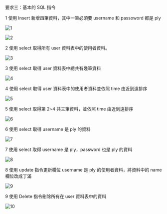 要求三：基本的 SQL 指令

1 使用 Insert 新增四筆資料，其中一筆必須要 username 和 passoword 都是 ply 

![1](/Users/yaochung41/Desktop/softwareEngineer/assignment_w1/assignment_w5/1.png)

![2](/Users/yaochung41/Desktop/softwareEngineer/assignment_w1/assignment_w5/2.png)

2 使用 select 取得所有 user 資料表中的使用者資料。

![3](/Users/yaochung41/Desktop/softwareEngineer/assignment_w1/assignment_w5/3.png)

 3 使用 select 取得 user 資料表中總共有幾筆資料

![4](/Users/yaochung41/Desktop/softwareEngineer/assignment_w1/assignment_w5/4.png)

4 使用 select 取得 user 資料表中的使用者資料並依照 time 由近到遠排序

![5](/Users/yaochung41/Desktop/softwareEngineer/assignment_w1/assignment_w5/5.png)

5 使用 select 取得第 2~4 共三筆資料，並依照 time 由近到遠排序

![6](/Users/yaochung41/Desktop/softwareEngineer/assignment_w1/assignment_w5/6.png)

6 使用 select 取得 username 是 ply 的資料

![7](/Users/yaochung41/Desktop/softwareEngineer/assignment_w1/assignment_w5/7.png)

7 使用 select 取得 username 是 ply，password 也是 ply 的資料

![8](/Users/yaochung41/Desktop/softwareEngineer/assignment_w1/assignment_w5/8.png)

8 使用 update 指令更新欄位 username 是 ply 的使用者資料，將資料中的 name 欄位改成丁滿

![9](/Users/yaochung41/Desktop/softwareEngineer/assignment_w1/assignment_w5/9.png)

9 使用 Delete 指令刪除所有在 user 資料表中的資料

![10](/Users/yaochung41/Desktop/softwareEngineer/assignment_w1/assignment_w5/10.png)